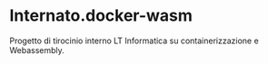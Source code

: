 # Internato.docker-wasm
Progetto di tirocinio interno LT Informatica su containerizzazione e Webassembly.
